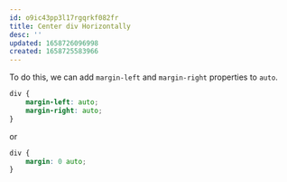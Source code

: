 ```yaml
---
id: o9ic43pp3l17rgqrkf082fr
title: Center div Horizontally
desc: ''
updated: 1658726096998
created: 1658725583966
---
```


To do this, we can add `margin-left` and `margin-right` properties to `auto`.

```css
div {
    margin-left: auto;
    margin-right: auto;
}
```

or

```css
div {
    margin: 0 auto;
}
```
